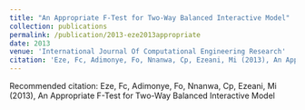```yaml
---
title: "An Appropriate F-Test for Two-Way Balanced Interactive Model"
collection: publications
permalink: /publication/2013-eze2013appropriate
date: 2013
venue: 'International Journal Of Computational Engineering Research'
citation: 'Eze, Fc, Adimonye, Fo, Nnanwa, Cp, Ezeani, Mi (2013), An Appropriate F-Test for Two-Way Balanced Interactive Model'
---
```

Recommended citation: Eze, Fc, Adimonye, Fo, Nnanwa, Cp, Ezeani, Mi (2013), An Appropriate F-Test for Two-Way Balanced Interactive Model